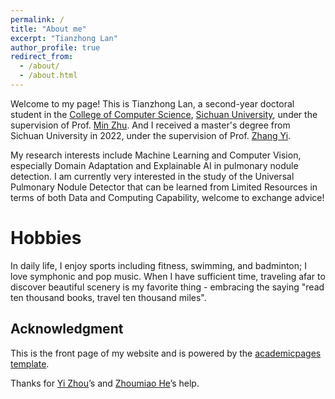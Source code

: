 ```yaml
---
permalink: /
title: "About me"
excerpt: "Tianzhong Lan"
author_profile: true
redirect_from: 
  - /about/
  - /about.html
---
```


Welcome to my page! This is Tianzhong Lan, a second-year doctoral student in the [College of Computer Science](https://cs.scu.edu.cn/), [Sichuan University](https://www.scu.edu.cn/), under the supervision of Prof. [Min Zhu](https://cs.scu.edu.cn/info/1279/13673.htm). And I received a master's degree from Sichuan University in 2022, under the supervision of Prof. [Zhang Yi](https://cs.scu.edu.cn/info/1288/13625.htm).  
<!-- Here is my [CV](https://echochou990919.github.io/files/YiZhou_CV.pdf). -->

My research interests include Machine Learning and Computer Vision, especially Domain Adaptation and Explainable AI in pulmonary nodule detection. I am currently very interested in the study of the Universal Pulmonary Nodule Detector that can be learned from Limited Resources in terms of both Data and Computing Capability, welcome to exchange advice!

Hobbies
======
In daily life, I enjoy sports including fitness, swimming, and badminton; I love symphonic and pop music. When I have sufficient time, traveling afar to discover beautiful scenery is my favorite thing - embracing the saying "read ten thousand books, travel ten thousand miles".

Acknowledgment
------
This is the front page of my website and is powered by the [academicpages template](https://academicpages.github.io/).

Thanks for [Yi Zhou](https://echochou990919.github.io/)’s and [Zhoumiao He](https://abaowannasleep.github.io/)’s help.
